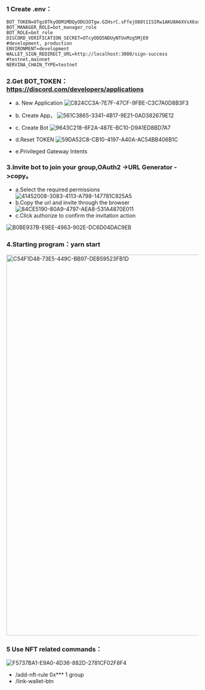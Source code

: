 ### 1 Create .env：
```
BOT_TOKEN=OTgzOTkyODM1MDQyODU3OTgw.GIHsrC.sFfejO88t1ISIRw1AKU8A6XVsX6smVnq7gK1Z8
BOT_MANAGER_ROLE=bot_manager_role
BOT_ROLE=bot_role
DISCORD_VERIFICATION_SECRET=OTcyODQ5NDUyNTUxMzg5MjE0
#development, production
ENVIRONMENT=development
WALLET_SIGN_REDIRECT_URL=http://localhost:3000/sign-success
#testnet,mainnet
NERVINA_CHAIN_TYPE=testnet
```

### 2.Get BOT_TOKEN：https://discord.com/developers/applications
- a. New Application
![C824CC3A-7E7F-47CF-9FBE-C3C7A0D8B3F3](https://user-images.githubusercontent.com/3693411/172654229-79ecee70-2b49-4d94-a8bc-81734d588ca9.png)

- b. Create App，
![561C3865-3341-4B17-9E21-0AD382679E12](https://user-images.githubusercontent.com/3693411/172654279-d24ddda0-2d27-44ed-8824-d568e6d9434f.png)


- c. Create Bot
  ![9643C218-6F2A-487E-BC10-D9A1ED8BD7A7](https://user-images.githubusercontent.com/3693411/172654312-1d779ac1-ef6c-4c4b-8208-5c726ee251f3.png)

- d.Reset TOKEN
  ![59DA52C8-CB10-4197-A40A-AC54BB406B1C](https://user-images.githubusercontent.com/3693411/172654347-07680f4c-7229-4a34-801c-e6af273eaa69.png)

- e.Privileged Gateway Intents



### 3.Invite bot to join your group,OAuth2 ->URL Generator ->copy。
- a.Select the required permissions
![41452008-3083-4113-A798-147781C925A5](https://user-images.githubusercontent.com/3693411/172654530-f7b2dd2f-4d6e-4bb3-8f68-47b42871711e.png)
- b.Copy the url and invite through the browser
![84CE5190-80A9-4797-AEA8-531A4870E011](https://user-images.githubusercontent.com/3693411/172654582-96f3f9c9-7c5e-4f2c-a4ec-68732292d359.png)
- c.Click authorize to confirm the invitation action

![B0BE937B-E9EE-4963-902E-DC6D04DAC9EB](https://user-images.githubusercontent.com/3693411/172654626-768173ce-6cd4-476b-8c57-6749b69bf264.png)


### 4.Starting program：yarn start
<img width="997" alt="C54F1D48-73E5-449C-BB97-DEB59523FB1D" src="https://user-images.githubusercontent.com/3693411/172654747-4dfb4b3f-a10f-4b47-9531-e6f0c01427a4.png">


### 5 Use NFT related commands：
![F5737BA1-E9A0-4D36-882D-2781CF02F8F4](https://user-images.githubusercontent.com/3693411/172654801-cd81876e-e197-4b4e-8e99-9ba1ae924788.png)

* /add-nft-rule 0x*** 1 group
* /link-wallet-btn 
